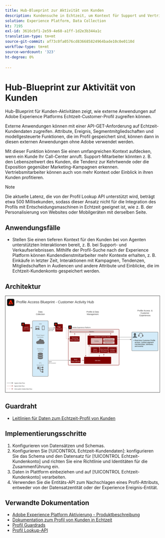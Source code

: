 ```yaml
---
title: Hub-Blueprint zur Aktivität von Kunden
description: Kundensuche in Echtzeit, um Kontext für Support und Vertrieb durch Support-Mitarbeiter bereitzustellen.
solution: Experience Platform, Data Collection
kt: 7195
exl-id: 3616cbf1-2e59-4e68-a1ff-1d2e3b344a1c
translation-type: tm+mt
source-git-commit: af73c0fa0576cd836685824964bade10c0e0110d
workflow-type: tm+mt
source-wordcount: '323'
ht-degree: 0%

---
```


# Hub-Blueprint zur Aktivität von Kunden

Hub-Blueprint für Kunden-Aktivitäten zeigt, wie externe Anwendungen auf Adobe Experience Platforms Echtzeit-Customer-Profil zugreifen können.

Externe Anwendungen können mit einer API-GET-Anforderung auf Echtzeit-Kundendaten zugreifen. Attribute, Ereignis, Segmentmitgliedschaften und modellgesteuerte Funktionen, die im Profil gespeichert sind, können dann in diesen externen Anwendungen ohne Adobe verwendet werden.

Mit dieser Funktion können Sie einen umfangreichen Kontext aufdecken, wenn ein Kunde Ihr Call-Center anruft. Support-Mitarbeiter könnten z. B. den Lebenszeitwert des Kunden, die Tendenz zur Kehrtwende oder die Exposition gegenüber Marketing-Kampagnen erkennen. Vertriebsmitarbeiter können auch von mehr Kontext oder Einblick in ihren Kunden profitieren.

>[!NOTE]
>
>Die aktuelle Latenz, die von der Profil Lookup API unterstützt wird, beträgt etwa 500 Millisekunden, sodass dieser Ansatz nicht für die Integration des Profils mit Entscheidungsmaschinen in Echtzeit geeignet ist, wie z. B. der Personalisierung von Websites oder Mobilgeräten mit derselben Seite.

## Anwendungsfälle

* Stellen Sie einen tieferen Kontext für den Kunden bei von Agenten unterstützten Interaktionen bereit, z. B. bei Support- und Verkaufserlebnissen. Mithilfe der Profil-Suche nach der Experience Platform können Kundendienstmitarbeiter mehr Kontexte erhalten, z. B. Einkäufe in letzter Zeit, Interaktionen mit Kampagnen, Tendenzen, Mitgliedschaften in Audiencen und andere Attribute und Einblicke, die im Echtzeit-Kundenkonto gespeichert werden.

## Architektur

<img src="assets/cah.svg" alt="Referenzarchitektur für das Hub-Konzept für die Aktivität von Kunden" style="border:1px solid #4a4a4a" />

## Guardraht

* [Leitlinien für Daten zum Echtzeit-Profil von Kunden](https://experienceleague.adobe.com/docs/experience-platform/profile/guardrails.html)

## Implementierungsschritte

1. Konfigurieren von Datensätzen und Schemas.
1. Konfigurieren Sie [!UICONTROL Echtzeit-Kundendaten]: konfigurieren Sie das Schema und den Datensatz für [!UICONTROL Echtzeit-Kundenkonto] und richten Sie eine Richtlinie und Identitäten für die Zusammenführung ein.
1. Daten in Plattform einbeziehen und auf [!UICONTROL Echtzeit-Kundenkonto] verarbeiten.
1. Verwenden Sie die Entitäts-API zum Nachschlagen eines Profil-Attributs, entweder von der Datensatzentität oder der Experience Ereignis-Entität.

## Verwandte Dokumentation

* [Adobe Experience Platform Aktivierung - Produktbeschreibung](https://helpx.adobe.com/legal/product-descriptions/adobe-experience-platform0.html)
* [Dokumentation zum Profil von Kunden in Echtzeit](https://experienceleague.adobe.com/docs/experience-platform/profile/home.html?lang=en)
* [Profil Guardrads](https://experienceleague.adobe.com/docs/experience-platform/profile/guardrails.html)
* [Profil Lookup-API](https://www.adobe.io/apis/experienceplatform/home/api-reference.html)
